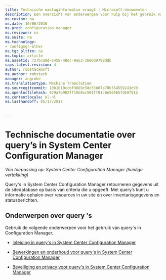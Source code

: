 ```yaml
---
title: Technische naslaginformatie vraagt | Microsoft-documenten
description: Een overzicht van onderwerpen voor hulp bij het gebruik van query&quot;s ophalen van informatie over resources in uw site.
ms.custom: na
ms.date: 10/06/2016
ms.prod: configuration-manager
ms.reviewer: na
ms.suite: na
ms.technology:
- configmgr-other
ms.tgt_pltfrm: na
ms.topic: article
ms.assetid: 727bca0d-6458-48dc-9a63-3b66d9799ddb
caps.latest.revision: 4
author: robstackmsft
ms.author: robstack
manager: angrobe
ms.translationtype: Machine Translation
ms.sourcegitcommit: 10b1010ccbf3889c58c55b87e70b354559243c90
ms.openlocfilehash: 479a7e902ff19b8ec501ff01c8e56565fd69f51b
ms.contentlocale: nl-nl
ms.lasthandoff: 05/17/2017


---                     
```

# <a name="queries-technical-reference-for-system-center-configuration-manager"></a>Technische documentatie over query’s in System Center Configuration Manager

*Van toepassing op: System Center Configuration Manager (huidige vertakking)*

Query's in System Center Configuration Manager retourneren gegevens uit de sitedatabase op basis van criteria die u opgeeft. Met query’s kunt u informatie ophalen over resources in uw site en over inventarisgegevens en statusberichten.  

## <a name="queries-topics"></a>Onderwerpen over query 's  
 Gebruik de volgende onderwerpen voor het gebruik van query's in Configuration Manager.  

-   [Inleiding in query's in System Center Configuration Manager](../../../core/servers/manage/introduction-to-queries.md)  

-   [Bewerkingen en onderhoud voor query's in System Center Configuration Manager](../../../core/servers/manage/operations-and-maintenance-for-queries.md)  

-   [Beveiliging en privacy voor query's in System Center Configuration Manager](../../../core/servers/manage/security-and-privacy-for-queries.md)  

